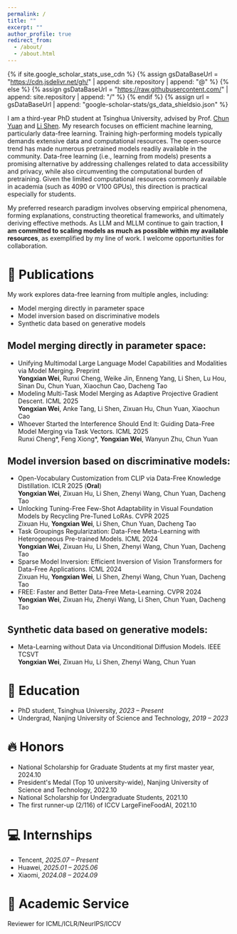 ```yaml
---
permalink: /
title: ""
excerpt: ""
author_profile: true
redirect_from: 
  - /about/
  - /about.html
---
```


{% if site.google_scholar_stats_use_cdn %}
{% assign gsDataBaseUrl = "https://cdn.jsdelivr.net/gh/" | append: site.repository | append: "@" %}
{% else %}
{% assign gsDataBaseUrl = "https://raw.githubusercontent.com/" | append: site.repository | append: "/" %}
{% endif %}
{% assign url = gsDataBaseUrl | append: "google-scholar-stats/gs_data_shieldsio.json" %}

<span class='anchor' id='about-me'></span>


I am a third-year PhD student at Tsinghua University, advised by Prof. [Chun Yuan](https://thu-cvml.github.io/Overview/Professor) and [Li Shen](https://sites.google.com/site/mathshenli/home). My research focuses on efficient machine learning, particularly data-free learning. Training high-performing models typically demands extensive data and computational resources. The open-source trend has made numerous pretrained models readily available in the community. Data-free learning (i.e., learning from models) presents a promising alternative by addressing challenges related to data accessibility and privacy, while also circumventing the computational burden of pretraining. Given the limited computational resources commonly available in academia (such as 4090 or V100 GPUs), this direction is practical especially for students.

My preferred research paradigm involves observing empirical phenomena, forming explanations, constructing theoretical frameworks, and ultimately deriving effective methods. As LLM and MLLM continue to gain traction, **I am committed to scaling models as much as possible within my available resources**, as exemplified by my line of work. I welcome opportunities for collaboration.


# 📝 Publications

My work explores data-free learning from multiple angles, including:
- Model merging directly in parameter space
- Model inversion based on discriminative models
- Synthetic data based on generative models

## Model merging directly in parameter space:
- Unifying Multimodal Large Language Model Capabilities and Modalities via Model Merging. Preprint  
  **Yongxian Wei**, Runxi Cheng, Weike Jin, Enneng Yang, Li Shen, Lu Hou, Sinan Du, Chun Yuan, Xiaochun Cao, Dacheng Tao
- Modeling Multi-Task Model Merging as Adaptive Projective Gradient Descent. ICML 2025  
  **Yongxian Wei**, Anke Tang, Li Shen, Zixuan Hu, Chun Yuan, Xiaochun Cao
- Whoever Started the Interference Should End It: Guiding Data-Free Model Merging via Task Vectors. ICML 2025  
  Runxi Cheng\*, Feng Xiong\*, **Yongxian Wei**, Wanyun Zhu, Chun Yuan

## Model inversion based on discriminative models:
- Open-Vocabulary Customization from CLIP via Data-Free Knowledge Distillation. ICLR 2025 (**Oral**)  
  **Yongxian Wei**, Zixuan Hu, Li Shen, Zhenyi Wang, Chun Yuan, Dacheng Tao
- Unlocking Tuning-Free Few-Shot Adaptability in Visual Foundation Models by Recycling Pre-Tuned LoRAs. CVPR 2025  
  Zixuan Hu, **Yongxian Wei**, Li Shen, Chun Yuan, Dacheng Tao
- Task Groupings Regularization: Data-Free Meta-Learning with Heterogeneous Pre-trained Models. ICML 2024  
  **Yongxian Wei**, Zixuan Hu, Li Shen, Zhenyi Wang, Chun Yuan, Dacheng Tao
- Sparse Model Inversion: Efficient Inversion of Vision Transformers for Data-Free Applications. ICML 2024  
  Zixuan Hu, **Yongxian Wei**, Li Shen, Zhenyi Wang, Chun Yuan, Dacheng Tao
- FREE: Faster and Better Data-Free Meta-Learning. CVPR 2024  
  **Yongxian Wei**, Zixuan Hu, Zhenyi Wang, Li Shen, Chun Yuan, Dacheng Tao

## Synthetic data based on generative models:
- Meta-Learning without Data via Unconditional Diffusion Models. IEEE TCSVT  
  **Yongxian Wei**, Zixuan Hu, Li Shen, Zhenyi Wang, Chun Yuan



# 📖 Education
- PhD student, Tsinghua University, *2023 – Present*
- Undergrad, Nanjing University of Science and Technology, *2019 – 2023*

# 🔥 Honors
- National Scholarship for Graduate Students at my first master year, 2024.10
- President's Medal (Top 10 university-wide), Nanjing University of Science and Technology, 2022.10
- National Scholarship for Undergraduate Students, 2021.10
- The first runner-up (2/116) of ICCV LargeFineFoodAI, 2021.10

# 💻 Internships
- Tencent, *2025.07 – Present*
- Huawei, *2025.01 – 2025.06*
- Xiaomi, *2024.08 – 2024.09*


# 💼 Academic Service
Reviewer for ICML/ICLR/NeurIPS/ICCV

